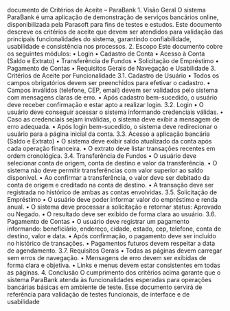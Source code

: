 documento de Critérios de Aceite – ParaBank 1. Visão Geral O sistema ParaBank é uma aplicação de demonstração de serviços bancários online, disponibilizada pela Parasoft para fins de testes e estudos. Este documento descreve os critérios de aceite que devem ser atendidos para validação das principais funcionalidades do sistema, garantindo confiabilidade, usabilidade e consistência nos processos. 2. Escopo Este documento cobre os seguintes módulos: • Login • Cadastro de Conta • Acesso à Conta (Saldo e Extrato) • Transferência de Fundos • Solicitação de Empréstimo • Pagamento de Contas • Requisitos Gerais de Navegação e Usabilidade 3. Critérios de Aceite por Funcionalidade 3.1. Cadastro de Usuário • Todos os campos obrigatórios devem ser preenchidos para efetivar o cadastro. • Campos inválidos (telefone, CEP, email) devem ser validados pelo sistema com mensagens claras de erro. • Após cadastro bem-sucedido, o usuário deve receber confirmação e estar apto a realizar login. 3.2. Login • O usuário deve conseguir acessar o sistema informando credenciais válidas. • Caso as credenciais sejam inválidas, o sistema deve exibir a mensagem de erro adequada. • Após login bem-sucedido, o sistema deve redirecionar o usuário para a página inicial da conta. 3.3. Acesso a aplicação bancária (Saldo e Extrato) • O sistema deve exibir saldo atualizado da conta após cada operação financeira. • O extrato deve listar transações recentes em ordem cronológica. 3.4. Transferência de Fundos • O usuário deve selecionar conta de origem, conta de destino e valor da transferência. • O sistema não deve permitir transferências com valor superior ao saldo disponível. • Ao confirmar a transferência, o valor deve ser debitado da conta de origem e creditado na conta de destino. • A transação deve ser registrada no histórico de ambas as contas envolvidas. 3.5. Solicitação de Empréstimo • O usuário deve poder informar valor do empréstimo e renda anual. • O sistema deve processar a solicitação e retornar status: Aprovado ou Negado. • O resultado deve ser exibido de forma clara ao usuário. 3.6. Pagamento de Contas • O usuário deve registrar um pagamento informando: beneficiário, endereço, cidade, estado, cep, telefone, conta de destino, valor e data. • Após confirmação, o pagamento deve ser incluído no histórico de transações. • Pagamentos futuros devem respeitar a data de agendamento. 3.7. Requisitos Gerais • Todas as páginas devem carregar sem erros de navegação. • Mensagens de erro devem ser exibidas de forma clara e objetiva. • Links e menus devem estar consistentes em todas as páginas. 4. Conclusão O cumprimento dos critérios acima garante que o sistema ParaBank atenda às funcionalidades esperadas para operações bancárias básicas em ambiente de teste. Esse documento servirá de referência para validação de testes funcionais, de interface e de usabilidade